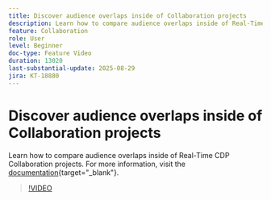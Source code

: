 ```yaml
---
title: Discover audience overlaps inside of Collaboration projects
description: Learn how to compare audience overlaps inside of Real-Time CDP Collaboration projects.
feature: Collaboration
role: User
level: Beginner
doc-type: Feature Video
duration: 13020
last-substantial-update: 2025-08-29
jira: KT-18880
---
```


# Discover audience overlaps inside of Collaboration projects

Learn how to compare audience overlaps inside of Real-Time CDP Collaboration projects. For more information, visit the [documentation](https://experienceleague.adobe.com/en/docs/real-time-cdp-collaboration/using/collaborate/discover){target="_blank"}.

>[!VIDEO](https://video.tv.adobe.com/v/3471675/?learn=on&enablevpops)
